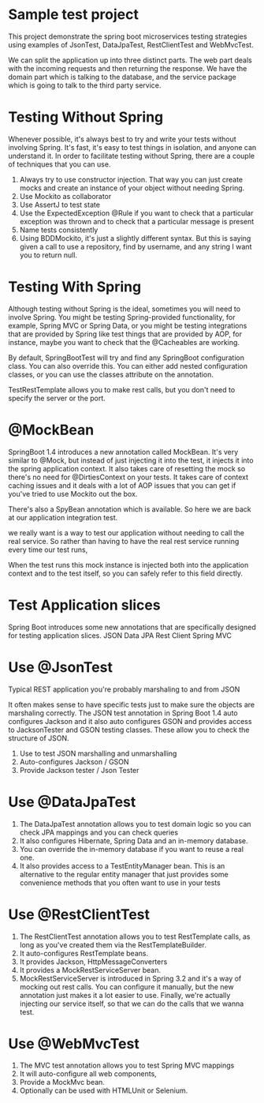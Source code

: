 # Sample test project
This project demonstrate the spring boot microservices testing strategies using examples of JsonTest, DataJpaTest, RestClientTest and WebMvcTest.

We can split the application up into three distinct parts. The web part deals with the incoming requests and then returning the response. We have the domain part which is talking to the database, and the service package which is going to talk to the third party service.

# Testing Without Spring

Whenever possible, it's always best to try and write your tests without involving Spring. It's fast, it's easy to test things in isolation, and anyone can understand it. 
In order to facilitate testing without Spring, there are a couple of techniques that you can use. 

1. Always try to use constructor injection. That way you can just create mocks and create an instance of your object without needing Spring. 
2. Use Mockito as collaborator
3. Use AssertJ to test state
4. Use the ExpectedException @Rule if you want to check that a particular exception was thrown and to check that a particular message is present
5. Name tests consistently
6. Using BDDMockito, it's just a slightly different syntax. But this is saying given a call to use a repository, find by username, and any string I want you to return null. 


# Testing With Spring
Although testing without Spring is the ideal, sometimes you will need to involve Spring. You might be testing Spring-provided functionality, for example, Spring MVC or Spring Data, or you might be testing integrations that are provided by Spring like test things that are provided by AOP, for instance, maybe you want to check that the @Cacheables are working.

By default, SpringBootTest will try and find any SpringBoot configuration class. You can also override this. You can either add nested configuration classes, or you can use the classes attribute on the annotation.

TestRestTemplate allows you to make rest calls, but you don't need to specify the server or the port. 

 
# @MockBean

SpringBoot 1.4 introduces a new annotation called MockBean. It's very similar to @Mock, but instead of just injecting it into the test, it injects it into the spring application context. It also takes care of resetting the mock so there's no need for @DirtiesContext on your tests. It takes care of context caching issues and it deals with a lot of AOP issues that you can get if you've tried to use Mockito out the box.

There's also a SpyBean annotation which is available. So here we are back at our application integration test. 

we really want is a way to test our application without needing to call the real service. So rather than having to have the real rest service running every time our test runs, 

When the test runs this mock instance is injected both into the application context and to the test itself, so you can safely refer to this field directly.

# Test Application slices

Spring Boot introduces some new annotations that are specifically designed for testing application slices. 
JSON
Data JPA
Rest Client
Spring MVC


# Use @JsonTest

Typical REST application you're probably marshaling to and from JSON

It often makes sense to have specific tests just to make sure the objects are marshaling correctly. The JSON test annotation in Spring Boot 1.4 auto configures Jackson and it also auto configures GSON and provides access to JacksonTester and GSON testing classes. These allow you to check the structure of JSON.

1. Use to test JSON marshalling and unmarshalling
2. Auto-configures Jackson / GSON
3. Provide Jackson tester / Json Tester

# Use @DataJpaTest

1. The DataJpaTest annotation allows you to test domain logic so you can check JPA mappings and you can check queries
2. It also configures Hibernate, Spring Data and an in-memory database. 
3. You can override the in-memory database if you want to reuse a real one.
4. It also provides access to a TestEntityManager bean. This is an alternative to the regular entity manager that just provides some convenience methods that you often want to use in your tests

# Use @RestClientTest

1. The RestClientTest annotation allows you to test RestTemplate calls, as long as you've created them via the RestTemplateBuilder.
2. It auto-configures RestTemplate beans.
3. It provides Jackson, HttpMessageConverters
4. It provides a MockRestServiceServer bean.
5. MockRestServiceServer is introduced in Spring 3.2 and it's a way of mocking out rest calls. You can configure it manually, but the new annotation just makes it a lot easier to use. Finally, we're actually injecting our service itself, so that we can do the calls that we wanna test.

# Use @WebMvcTest

1. The MVC test annotation allows you to test Spring MVC mappings
2. It will auto-configure all web components, 
3. Provide a MockMvc bean.
4. Optionally can be used with HTMLUnit or Selenium. 





